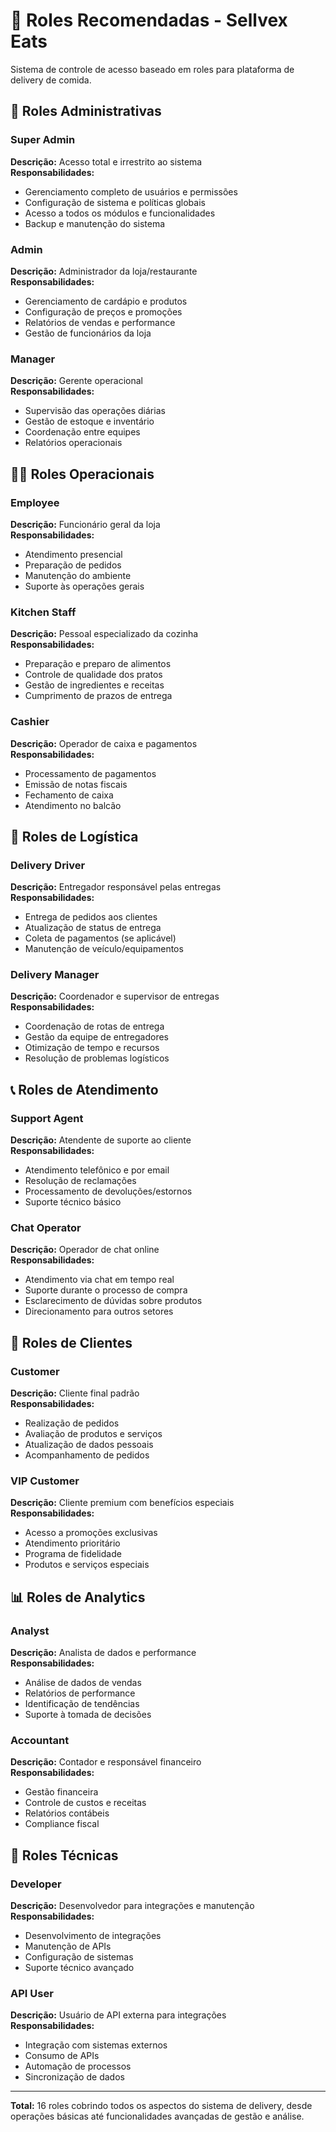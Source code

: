 # 🎯 Roles Recomendadas - Sellvex Eats

Sistema de controle de acesso baseado em roles para plataforma de delivery de comida.

## 🔐 Roles Administrativas

### Super Admin
**Descrição:** Acesso total e irrestrito ao sistema  
**Responsabilidades:**
- Gerenciamento completo de usuários e permissões
- Configuração de sistema e políticas globais
- Acesso a todos os módulos e funcionalidades
- Backup e manutenção do sistema

### Admin
**Descrição:** Administrador da loja/restaurante  
**Responsabilidades:**
- Gerenciamento de cardápio e produtos
- Configuração de preços e promoções
- Relatórios de vendas e performance
- Gestão de funcionários da loja

### Manager
**Descrição:** Gerente operacional  
**Responsabilidades:**
- Supervisão das operações diárias
- Gestão de estoque e inventário
- Coordenação entre equipes
- Relatórios operacionais

## 👨‍💼 Roles Operacionais

### Employee
**Descrição:** Funcionário geral da loja  
**Responsabilidades:**
- Atendimento presencial
- Preparação de pedidos
- Manutenção do ambiente
- Suporte às operações gerais

### Kitchen Staff
**Descrição:** Pessoal especializado da cozinha  
**Responsabilidades:**
- Preparação e preparo de alimentos
- Controle de qualidade dos pratos
- Gestão de ingredientes e receitas
- Cumprimento de prazos de entrega

### Cashier
**Descrição:** Operador de caixa e pagamentos  
**Responsabilidades:**
- Processamento de pagamentos
- Emissão de notas fiscais
- Fechamento de caixa
- Atendimento no balcão

## 🚚 Roles de Logística

### Delivery Driver
**Descrição:** Entregador responsável pelas entregas  
**Responsabilidades:**
- Entrega de pedidos aos clientes
- Atualização de status de entrega
- Coleta de pagamentos (se aplicável)
- Manutenção de veículo/equipamentos

### Delivery Manager
**Descrição:** Coordenador e supervisor de entregas  
**Responsabilidades:**
- Coordenação de rotas de entrega
- Gestão da equipe de entregadores
- Otimização de tempo e recursos
- Resolução de problemas logísticos

## 📞 Roles de Atendimento

### Support Agent
**Descrição:** Atendente de suporte ao cliente  
**Responsabilidades:**
- Atendimento telefônico e por email
- Resolução de reclamações
- Processamento de devoluções/estornos
- Suporte técnico básico

### Chat Operator
**Descrição:** Operador de chat online  
**Responsabilidades:**
- Atendimento via chat em tempo real
- Suporte durante o processo de compra
- Esclarecimento de dúvidas sobre produtos
- Direcionamento para outros setores

## 👤 Roles de Clientes

### Customer
**Descrição:** Cliente final padrão  
**Responsabilidades:**
- Realização de pedidos
- Avaliação de produtos e serviços
- Atualização de dados pessoais
- Acompanhamento de pedidos

### VIP Customer
**Descrição:** Cliente premium com benefícios especiais  
**Responsabilidades:**
- Acesso a promoções exclusivas
- Atendimento prioritário
- Programa de fidelidade
- Produtos e serviços especiais

## 📊 Roles de Analytics

### Analyst
**Descrição:** Analista de dados e performance  
**Responsabilidades:**
- Análise de dados de vendas
- Relatórios de performance
- Identificação de tendências
- Suporte à tomada de decisões

### Accountant
**Descrição:** Contador e responsável financeiro  
**Responsabilidades:**
- Gestão financeira
- Controle de custos e receitas
- Relatórios contábeis
- Compliance fiscal

## 🔧 Roles Técnicas

### Developer
**Descrição:** Desenvolvedor para integrações e manutenção  
**Responsabilidades:**
- Desenvolvimento de integrações
- Manutenção de APIs
- Configuração de sistemas
- Suporte técnico avançado

### API User
**Descrição:** Usuário de API externa para integrações  
**Responsabilidades:**
- Integração com sistemas externos
- Consumo de APIs
- Automação de processos
- Sincronização de dados

---

**Total:** 16 roles cobrindo todos os aspectos do sistema de delivery, desde operações básicas até funcionalidades avançadas de gestão e análise.